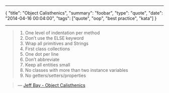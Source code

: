 ***
{
    "title": "Object Calisthenics",
    "summary": "foobar",
    "type": "quote",
    "date": "2014-04-16 00:04:00",
    "tags": ["quote", "oop", "best practice", "kata"]
}
***
> 1. One level of indentation per method
> 2. Don’t use the ELSE keyword
> 3. Wrap all primitives and Strings
> 4. First class collections
> 5. One dot per line
> 6. Don’t abbreviate
> 7. Keep all entities small
> 8. No classes with more than two instance variables
> 9. No getters/setters/properties

> — [Jeff Bay - Object Calisthenics](http://www.cs.helsinki.fi/u/luontola/tdd-2009/ext/ObjectCalisthenics.pdf)